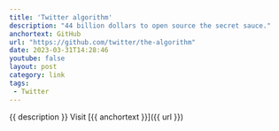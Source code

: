 ```yaml
---
title: 'Twitter algorithm'
description: "44 billion dollars to open source the secret sauce."
anchortext: GitHub
url: "https://github.com/twitter/the-algorithm"
date: 2023-03-31T14:28:46
youtube: false
layout: post
category: link
tags:
 - Twitter
---
```

{{ description }} Visit [{{ anchortext }}]({{ url }})